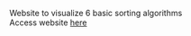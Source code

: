 Website to visualize 6 basic sorting algorithms  
Access website [here](https://maxwoodcock.github.io/)
